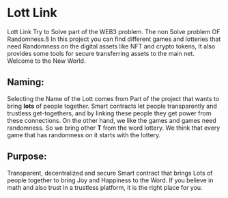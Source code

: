 &nbsp;
&nbsp;
&nbsp;
&nbsp;
&nbsp;

# Lott Link

Lott Link Try to Solve part of the WEB3 problem. The non Solve problem OF Randomness.ß
In this project you can find different games and lotteries that need Randomness on the digital assets like NFT and crypto tokens, It also provides some tools for secure transferring assets to the main net.
  Welcome to the New World.

## Naming:

Selecting the Name of the Lott comes from Part of the project that wants to bring **lots** of people together. Smart contracts let people transparently and trustless get-togethers, and by linking these people they get power from these connections. On the other hand, we like the games and games need randomness. So we bring other **T** from the word lottery. We think that every game that has randomness on it starts with the lottery.

## Purpose:

Transparent, decentralized and secure Smart contract that brings Lots of people together to bring Joy and Happiness to the Word.
If you believe in math and also trust in a trustless platform, it is the right place for you.
